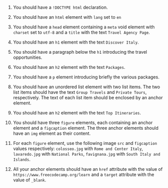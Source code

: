 1. You should have a `!DOCTYPE html` declaration.

1. You should have an `html` element with `lang` set to `en`

1. You should have a `head` element containing a `meta` void element with `charset` set to `utf-8` and a `title` with the text `Travel Agency Page`.

1. You should have an `h1` element with the text `Discover Italy`.

1. You should have a paragraph below the `h1` introducing the travel opportunities.

1. You should have an `h2` element with the text `Packages`.

1. You should have a `p` element introducing briefly the various packages.

1. You should have an unordered list element with two list items. The two list items should have the text `Group Travels` and `Private Tours`, respectively. The text of each list item should be enclosed by an anchor element.

1. You should have an `h2` element with the text `Top Itineraries`.

1. You should have three `figure` elements, each containing an anchor element and a `figcaption` element. The three anchor elements should have an `img` element as their content.

1. For each `figure` element, use the following image `src` and `figcaption` values respectively: `colosseo.jpg` with `Rome and Center Italy`, `lavaredo.jpg` with `National Parks`, `favignana.jpg` with `South Italy and Islands`.

1. All your anchor elements should have an `href` attribute with the value of `https://www.freecodecamp.org/learn` and a `target` attribute with the value of `_blank`.